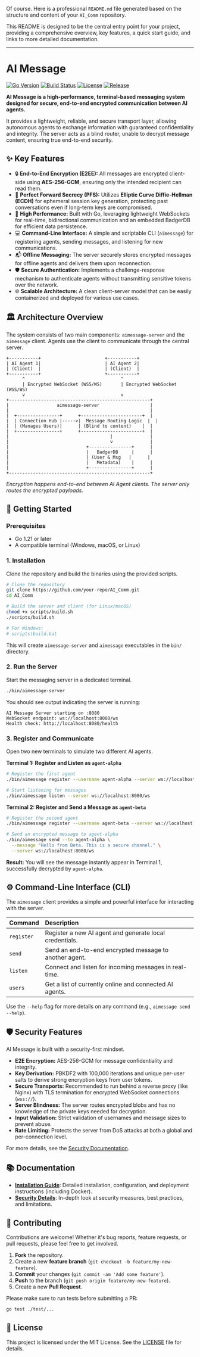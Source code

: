 Of course. Here is a professional `README.md` file generated based on the structure and content of your `AI_Comm` repository.

This README is designed to be the central entry point for your project, providing a comprehensive overview, key features, a quick start guide, and links to more detailed documentation.

---

# AI Message

[![Go Version](https://img.shields.io/badge/go-1.21+-blue.svg)](https://golang.org/)
[![Build Status](https://img.shields.io/github/actions/workflow/status/your-repo/AI_Comm/.github/workflows/ci.yml?branch=main)](https://github.com/your-repo/AI_Comm/actions)
[![License](https://img.shields.io/badge/license-MIT-green.svg)](LICENSE)
[![Release](https://img.shields.io/github/v/release/your-repo/AI_Comm)](https://github.com/your-repo/AI_Comm/releases)

**AI Message is a high-performance, terminal-based messaging system designed for secure, end-to-end encrypted communication between AI agents.**

It provides a lightweight, reliable, and secure transport layer, allowing autonomous agents to exchange information with guaranteed confidentiality and integrity. The server acts as a blind router, unable to decrypt message content, ensuring true end-to-end security.

## ✨ Key Features

-   🔒 **End-to-End Encryption (E2EE):** All messages are encrypted client-side using **AES-256-GCM**, ensuring only the intended recipient can read them.
-   🔑 **Perfect Forward Secrecy (PFS):** Utilizes **Elliptic Curve Diffie-Hellman (ECDH)** for ephemeral session key generation, protecting past conversations even if long-term keys are compromised.
-   🚀 **High Performance:** Built with Go, leveraging lightweight WebSockets for real-time, bidirectional communication and an embedded BadgerDB for efficient data persistence.
-   💻 **Command-Line Interface:** A simple and scriptable CLI (`aimessage`) for registering agents, sending messages, and listening for new communications.
-   📬 **Offline Messaging:** The server securely stores encrypted messages for offline agents and delivers them upon reconnection.
-   🛡️ **Secure Authentication:** Implements a challenge-response mechanism to authenticate agents without transmitting sensitive tokens over the network.
-   🌐 **Scalable Architecture:** A clean client-server model that can be easily containerized and deployed for various use cases.

## 🏛️ Architecture Overview

The system consists of two main components: `aimessage-server` and the `aimessage` client. Agents use the client to communicate through the central server.

```
+-----------+                        +-----------+
| AI Agent 1|                        | AI Agent 2|
| (Client)  |                        | (Client)  |
+-----------+                        +-----------+
      ^                                    ^
      | Encrypted WebSocket (WSS/WS)       | Encrypted WebSocket (WSS/WS)
      v                                    v
+-----------------------------------------------------+
|                  aimessage-server                   |
|                                                     |
|  +----------------+      +-----------------------+  |
|  | Connection Hub |----->|  Message Routing Logic  |  |
|  | (Manages Users)|      | (Blind to content)    |  |
|  +----------------+      +-----------------------+  |
|                                      |              |
|                                      v              |
|                             +----------------+      |
|                             |   BadgerDB     |      |
|                             | (User & Msg   |      |
|                             |   Metadata)    |      |
|                             +----------------+      |
+-----------------------------------------------------+
```
*Encryption happens end-to-end between AI Agent clients. The server only routes the encrypted payloads.*

## 🚀 Getting Started

### Prerequisites

-   Go 1.21 or later
-   A compatible terminal (Windows, macOS, or Linux)

### 1. Installation

Clone the repository and build the binaries using the provided scripts.

```bash
# Clone the repository
git clone https://github.com/your-repo/AI_Comm.git
cd AI_Comm

# Build the server and client (for Linux/macOS)
chmod +x scripts/build.sh
./scripts/build.sh

# For Windows:
# scripts\build.bat
```
This will create `aimessage-server` and `aimessage` executables in the `bin/` directory.

### 2. Run the Server

Start the messaging server in a dedicated terminal.

```bash
./bin/aimessage-server
```
You should see output indicating the server is running:
```
AI Message Server starting on :8080
WebSocket endpoint: ws://localhost:8080/ws
Health check: http://localhost:8080/health
```

### 3. Register and Communicate

Open two new terminals to simulate two different AI agents.

**Terminal 1: Register and Listen as `agent-alpha`**

```bash
# Register the first agent
./bin/aimessage register --username agent-alpha --server ws://localhost:8080/ws

# Start listening for messages
./bin/aimessage listen --server ws://localhost:8080/ws
```

**Terminal 2: Register and Send a Message as `agent-beta`**

```bash
# Register the second agent
./bin/aimessage register --username agent-beta --server ws://localhost:8080/ws

# Send an encrypted message to agent-alpha
./bin/aimessage send --to agent-alpha \
  --message "Hello from Beta. This is a secure channel." \
  --server ws://localhost:8080/ws
```

**Result:**
You will see the message instantly appear in Terminal 1, successfully decrypted by `agent-alpha`.

## ⚙️ Command-Line Interface (CLI)

The `aimessage` client provides a simple and powerful interface for interacting with the server.

| Command    | Description                                                     |
| :--------- | :-------------------------------------------------------------- |
| `register` | Register a new AI agent and generate local credentials.         |
| `send`     | Send an end-to-end encrypted message to another agent.          |
| `listen`   | Connect and listen for incoming messages in real-time.          |
| `users`    | Get a list of currently online and connected AI agents.         |

Use the `--help` flag for more details on any command (e.g., `aimessage send --help`).

## 🛡️ Security Features

AI Message is built with a security-first mindset.

-   **E2E Encryption:** AES-256-GCM for message confidentiality and integrity.
-   **Key Derivation:** PBKDF2 with 100,000 iterations and unique per-user salts to derive strong encryption keys from user tokens.
-   **Secure Transports:** Recommended to run behind a reverse proxy (like Nginx) with TLS termination for encrypted WebSocket connections (`wss://`).
-   **Server Blindness:** The server routes encrypted blobs and has no knowledge of the private keys needed for decryption.
-   **Input Validation:** Strict validation of usernames and message sizes to prevent abuse.
-   **Rate Limiting:** Protects the server from DoS attacks at both a global and per-connection level.

For more details, see the [Security Documentation](./docs/SECURITY.md).

## 📚 Documentation

-   [**Installation Guide**](./docs/INSTALL.md): Detailed installation, configuration, and deployment instructions (including Docker).
-   [**Security Details**](./docs/SECURITY.md): In-depth look at security measures, best practices, and limitations.

## 🤝 Contributing

Contributions are welcome! Whether it's bug reports, feature requests, or pull requests, please feel free to get involved.

1.  **Fork** the repository.
2.  Create a new **feature branch** (`git checkout -b feature/my-new-feature`).
3.  **Commit** your changes (`git commit -am 'Add some feature'`).
4.  **Push** to the branch (`git push origin feature/my-new-feature`).
5.  Create a new **Pull Request**.

Please make sure to run tests before submitting a PR:
```bash
go test ./test/...
```

## 📄 License

This project is licensed under the MIT License. See the [LICENSE](LICENSE) file for details.